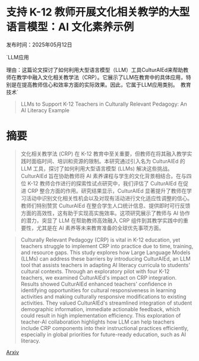 # 支持 K-12 教师开展文化相关教学的大型语言模型：AI 文化素养示例

发布时间：2025年05月12日

`LLM应用

理由：这篇论文探讨了如何利用大型语言模型（LLM）工具CulturAIEd来帮助教师在教学中融入文化相关教学法（CRP）。它展示了LLM在教育中的具体应用，特别是在提高教师信心和效率方面的实际效果。因此，它属于LLM应用类别。` `教育技术`

> LLMs to Support K-12 Teachers in Culturally Relevant Pedagogy: An AI Literacy Example

# 摘要

> 文化相关教学法 (CRP) 在 K-12 教育中至关重要，但教师在将其融入教学实践时面临时间、培训和资源的限制。本研究通过引入名为 CulturAIEd 的 LLM 工具，探讨了如何利用大型语言模型 (LLMs) 解决这些挑战。CulturAIEd 旨在协助教师将 AI 素养课程与学生的文化背景相结合。在与四位 K-12 教师合作进行的探索性试点研究中，我们评估了 CulturAIEd 在促进 CRP 整合方面的作用。研究结果显示，CulturAIEd 显著提升了教师在学习活动中识别文化相关性机会以及对现有活动进行文化适应性调整的信心。教师们特别赞赏 CulturAIEd 在整合学生人口统计信息、提供即时可行反馈方面的高效性，这有助于实现高实施效率。这项研究展示了教师与 AI 协作的潜力，突显了 LLM 在帮助教师高效融入 CRP 组件到其教学实践中的重要性，尤其是在 AI 素养等未来教育准备的全球优先事项方面。


> Culturally Relevant Pedagogy (CRP) is vital in K-12 education, yet teachers struggle to implement CRP into practice due to time, training, and resource gaps. This study explores how Large Language Models (LLMs) can address these barriers by introducing CulturAIEd, an LLM tool that assists teachers in adapting AI literacy curricula to students' cultural contexts. Through an exploratory pilot with four K-12 teachers, we examined CulturAIEd's impact on CRP integration. Results showed CulturAIEd enhanced teachers' confidence in identifying opportunities for cultural responsiveness in learning activities and making culturally responsive modifications to existing activities. They valued CulturAIEd's streamlined integration of student demographic information, immediate actionable feedback, which could result in high implementation efficiency. This exploration of teacher-AI collaboration highlights how LLM can help teachers include CRP components into their instructional practices efficiently, especially in global priorities for future-ready education, such as AI literacy.

[Arxiv](https://arxiv.org/abs/2505.08083)